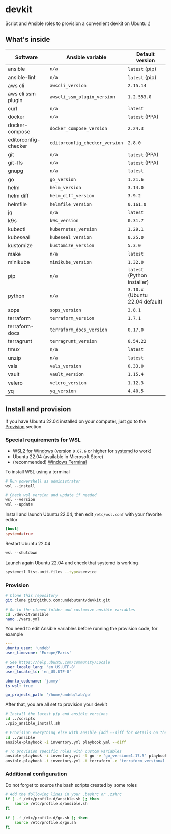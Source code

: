 # devkit

Script and Ansible roles to provision a convenient devkit on Ubuntu :)


## What's inside

| Software             | Ansible variable               | Default version                 |
| -------------------- | ------------------------------ | ------------------------------- |
| ansible              | `n/a`                          | `latest` (pip)                  |
| ansible-lint         | `n/a`                          | `latest` (pip)                  |
| aws cli              | `awscli_version`               | `2.15.14`                       |
| aws cli ssm plugin   | `awscli_ssm_plugin_version`    | `1.2.553.0`                     |
| curl                 | `n/a`                          | `latest`                        |
| docker               | `n/a`                          | `latest` (PPA)                  |
| docker-compose       | `docker_compose_version`       | `2.24.3`                        |
| editorconfig-checker | `editorconfig_checker_version` | `2.8.0`                         |
| git                  | `n/a`                          | `latest` (PPA)                  |
| git-lfs              | `n/a`                          | `latest` (PPA)                  |
| gnupg                | `n/a`                          | `latest`                        |
| go                   | `go_version`                   | `1.21.6`                        |
| helm                 | `helm_version`                 | `3.14.0`                        |
| helm diff            | `helm_diff_version`            | `3.9.2`                         |
| helmfile             | `helmfile_version`             | `0.161.0`                       |
| jq                   | `n/a`                          | `latest`                        |
| k9s                  | `k9s_version`                  | `0.31.7`                        |
| kubectl              | `kubernetes_version`           | `1.29.1`                        |
| kubeseal             | `kubeseal_version`             | `0.25.0`                        |
| kustomize            | `kustomize_version`            | `5.3.0`                         |
| make                 | `n/a`                          | `latest`                        |
| minikube             | `minikube_version`             | `1.32.0`                        |
| pip                  | `n/a`                          | `latest` (Python installer)     |
| python               | `n/a`                          | `3.10.x` (Ubuntu 22.04 default) |
| sops                 | `sops_version`                 | `3.8.1`                         |
| terraform            | `terraform_version`            | `1.7.1`                         |
| terraform-docs       | `terraform_docs_version`       | `0.17.0`                        |
| terragrunt           | `terragrunt_version`           | `0.54.22`                       |
| tmux                 | `n/a`                          | `latest`                        |
| unzip                | `n/a`                          | `latest`                        |
| vals                 | `vals_version`                 | `0.33.0`                        |
| vault                | `vault_version`                | `1.15.4`                        |
| velero               | `velero_version`               | `1.12.3`                        |
| yq                   | `yq_version`                   | `4.40.5`                        |


## Install and provision

If you have Ubuntu 22.04 installed on your computer, just go to the [Provision](./README.md#provision) section.


### Special requirements for WSL

- [WSL2 for Windows](https://docs.microsoft.com/en-us/windows/wsl/install) (version `0.67.6` or higher for [systemd](https://devblogs.microsoft.com/commandline/systemd-support-is-now-available-in-wsl) to work)
- Ubuntu 22.04 (available in Microsoft Store)
- (recommended) [Windows Terminal](https://docs.microsoft.com/en-us/windows/terminal/install)

To install WSL using a terminal
```powershell
# Run powershell as administrator
wsl --install

# Check wsl version and update if needed
wsl --version
wsl --update
```

Install and launch Ubuntu 22.04, then edit `/etc/wsl.conf` with your favorite editor
```toml
[boot]
systemd=true
```

Restart Ubuntu 22.04
```powershell
wsl --shutdown
```

Launch again Ubuntu 22.04 and check that systemd is working
```bash
systemctl list-unit-files --type=service
```


### Provision

```bash
# Clone this repository
git clone git@github.com:undebutant/devkit.git

# Go to the cloned folder and customize ansible variables
cd ./devkit/ansible
nano ./vars.yml
```

You need to edit Ansible variables before running the provision code, for example
```yaml
---
ubuntu_user: 'undeb'
user_timezone: 'Europe/Paris'

# See https://help.ubuntu.com/community/Locale
user_locale_lang: 'en_US.UTF-8'
user_locale_lc: 'en_US.UTF-8'

ubuntu_codename: 'jammy'
is_wsl: true

go_projects_path: '/home/undeb/lab/go'
```

After that, you are all set to provision your devkit
```bash
# Install the latest pip and ansible versions
cd ../scripts
./pip_ansible_install.sh

# Provision everything else with ansible (add --diff for details on the changes)
cd ../ansible
ansible-playbook -i inventory.yml playbook.yml --diff

# To provision specific roles with custom variables
ansible-playbook -i inventory.yml -t go -e "go_version=1.17.5" playbook.yml --diff
ansible-playbook -i inventory.yml -t terraform -e "terraform_version=1.0.11 terragrunt_version=0.34.3" playbook.yml --diff
```


### Additional configuration

Do not forget to source the bash scripts created by some roles
```bash
# Add the following lines in your .bashrc or .zshrc
if [ -f /etc/profile.d/ansible.sh ]; then
    source /etc/profile.d/ansible.sh
fi

if [ -f /etc/profile.d/go.sh ]; then
    source /etc/profile.d/go.sh
fi
```
